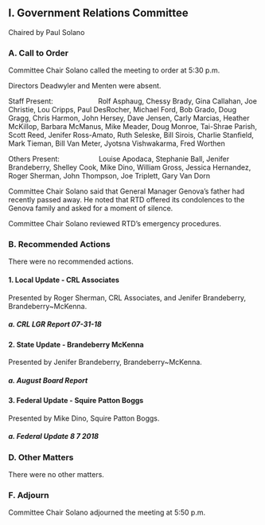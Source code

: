 ## I. Government Relations Committee

Chaired by Paul Solano

### A. Call to Order

Committee Chair Solano called the meeting to order at 5:30 p.m.

Directors Deadwyler and Menten were absent.

Staff Present:                       Rolf Asphaug, Chessy Brady, Gina Callahan, Joe Christie, Lou Cripps, Paul DesRocher, Michael Ford, Bob Grado, Doug Gragg, Chris Harmon, John Hersey, Dave Jensen, Carly Marcias, Heather McKillop, Barbara McManus, Mike Meader, Doug Monroe, Tai-Shrae Parish, Scott Reed, Jenifer Ross-Amato, Ruth Seleske, Bill Sirois, Charlie Stanfield, Mark Tieman, Bill Van Meter, Jyotsna Vishwakarma, Fred Worthen

Others Present:                    Louise Apodaca, Stephanie Ball, Jenifer Brandeberry, Shelley Cook, Mike Dino, William Gross, Jessica Hernandez, Roger Sherman, John Thompson, Joe Triplett, Gary Van Dorn

Committee Chair Solano said that General Manager Genova’s father had recently passed away. He noted that RTD offered its condolences to the Genova family and asked for a moment of silence.

Committee Chair Solano reviewed RTD’s emergency procedures.

### B. Recommended Actions

There were no recommended actions.

#### 1. Local Update - CRL Associates

Presented by Roger Sherman, CRL Associates, and Jenifer Brandeberry, Brandeberry~McKenna.

##### a. CRL LGR Report 07-31-18

#### 2. State Update - Brandeberry McKenna

Presented by Jenifer Brandeberry, Brandeberry~McKenna.

##### a. August Board Report

#### 3. Federal Update - Squire Patton Boggs

Presented by Mike Dino, Squire Patton Boggs.

##### a. Federal Update 8 7 2018

### D. Other Matters

There were no other matters.

### F. Adjourn

Committee Chair Solano adjourned the meeting at 5:50 p.m.
